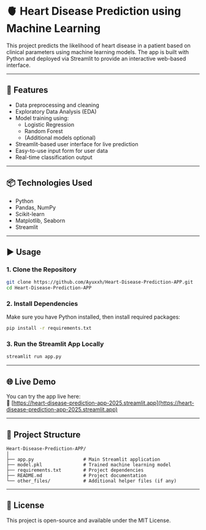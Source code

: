 
# 🫀 Heart Disease Prediction using Machine Learning

This project predicts the likelihood of heart disease in a patient based on clinical parameters using machine learning models. The app is built with Python and deployed via Streamlit to provide an interactive web-based interface.

---

## 🚀 Features

- Data preprocessing and cleaning
- Exploratory Data Analysis (EDA)
- Model training using:
  - Logistic Regression
  - Random Forest
  - (Additional models optional)
- Streamlit-based user interface for live prediction
- Easy-to-use input form for user data
- Real-time classification output

---

## 📦 Technologies Used

- Python
- Pandas, NumPy
- Scikit-learn
- Matplotlib, Seaborn
- Streamlit

---

## ▶️ Usage

### 1. Clone the Repository
```bash
git clone https://github.com/Ayuxxh/Heart-Disease-Prediction-APP.git
cd Heart-Disease-Prediction-APP
```

### 2. Install Dependencies
Make sure you have Python installed, then install required packages:
```bash
pip install -r requirements.txt
```

### 3. Run the Streamlit App Locally
```bash
streamlit run app.py
```

---

## 🌐 Live Demo

You can try the app live here:  
🔗 [https://heart-disease-prediction-app-2025.streamlit.app](https://heart-disease-prediction-app-2025.streamlit.app)

---

## 📁 Project Structure

```
Heart-Disease-Prediction-APP/
│
├── app.py                  # Main Streamlit application
├── model.pkl               # Trained machine learning model
├── requirements.txt        # Project dependencies
├── README.md               # Project documentation
└── other_files/            # Additional helper files (if any)
```

---

## 📜 License

This project is open-source and available under the MIT License.
